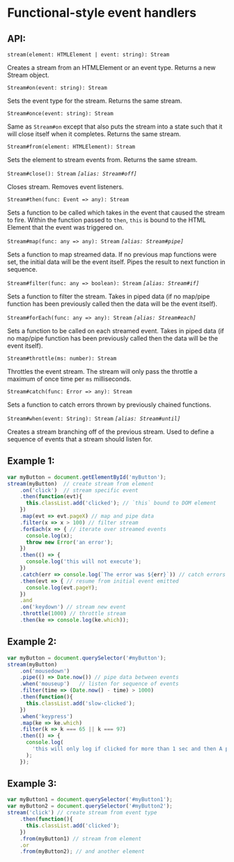 Functional-style event handlers
===

API:
--
`stream(element: HTMLElement | event: string): Stream`

Creates a stream from an HTMLElement or an event type. Returns a new Stream object.

`Stream#on(event: string): Stream`

Sets the event type for the stream. Returns the same stream.

`Stream#once(event: string): Stream`

Same as `Stream#on` except that also puts the stream into a state such that it will close itself when it completes. Returns the same stream.

`Stream#from(element: HTMLElement): Stream`

Sets the element to stream events from.  Returns the same stream.

`Stream#close(): Stream` _`[alias: Stream#off]`_

Closes stream. Removes event listeners.

`Stream#then(func: Event => any): Stream`

Sets a function to be called which takes in the event that caused the stream to fire. Within the function passed to `then`, `this` is bound to the HTML Element that the event was triggered on.

`Stream#map(func: any => any): Stream` _`[alias: Stream#pipe]`_

Sets a function to map streamed data.  If no previous map functions were set, the initial data will be the event itself.  Pipes the result to next function in sequence.

`Stream#filter(func: any => boolean): Stream` _`[alias: Stream#if]`_

Sets a function to filter the stream. Takes in piped data (if no map/pipe function has been previously called then the data will be the event itself).

`Stream#forEach(func: any => any): Stream` _`[alias: Stream#each]`_

Sets a function to be called on each streamed event.  Takes in piped data (if no map/pipe function has been previously called then the data will be the event itself).

`Stream#throttle(ms: number): Stream`

Throttles the event stream.  The stream will only pass the throttle a maximum of once time per `ms` milliseconds.

`Stream#catch(func: Error => any): Stream`

Sets a function to catch errors thrown by previously chained functions.

`Stream#when(event: String): Stream` _`[alias: Stream#until]`_

Creates a stream branching off of the previous stream.  Used to define a sequence of events that a stream should listen for.

Example 1:
--
```js
var myButton = document.getElementById('myButton');
stream(myButton)  // create stream from element
    .on('click')  // stream specific event
    .then(function(evt){
      this.classList.add('clicked'); // `this` bound to DOM element
    })
    .map(evt => evt.pageX) // map and pipe data
    .filter(x => x > 100) // filter stream
    .forEach(x => { // iterate over streamed events
      console.log(x);
      throw new Error('an error');
    })
    .then(() => {
      console.log('this will not execute');
    })
    .catch(err => console.log(`The error was ${err}`)) // catch errors
    .then(evt => { // resume from initial event emitted
      console.log(evt.pageY);
    })
    .and
    .on('keydown') // stream new event
    .throttle(1000) // throttle stream
    .then(ke => console.log(ke.which));
```

Example 2:
--
```js
var myButton = document.querySelector('#myButton');
stream(myButton)
    .on('mousedown')
    .pipe(() => Date.now()) // pipe data between events
    .when('mouseup')   // listen for sequence of events
    .filter(time => (Date.now() - time) > 1000)
    .then(function(){
      this.classList.add('slow-clicked');
    })
    .when('keypress')
    .map(ke => ke.which)
    .filter(k => k === 65 || k === 97)
    .then(() => {
      console.log(
        'this will only log if clicked for more than 1 sec and then A pressed'
      );
    });
```

Example 3:
--
```js
var myButton1 = document.querySelector('#myButton1');
var myButton2 = document.querySelector('#myButton2');
stream('click') // create stream from event type
    .then(function(){
      this.classList.add('clicked');
    })
    .from(myButton1) // stream from element
    .or
    .from(myButton2); // and another element
    
```